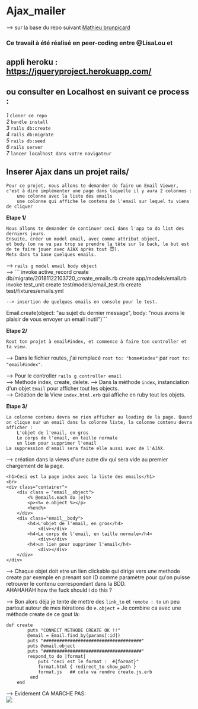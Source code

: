 # Ajax_mailer  
  
--> sur la base du repo suivant <a href="https://github.com/mathieubrunpicard/todolist-app">Mathieu brunpicard</a>  
###  Ce travail à été réalisé en peer-coding entre @LisaLou et 

## appli heroku : https://jqueryproject.herokuapp.com/  
  
## ou consulter en Localhost en suivant ce process :  
*1* `cloner ce repo`  
*2* `bundle install`  
*3* `rails db:create`  
*4* `rails db:migrate`  
*5* `rails db:seed`  
*6* `rails server`  
*7* `lancer localhost dans votre navigateur`  
  
## Inserer Ajax dans un projet rails/  
```
Pour ce projet, nous allons te demander de faire un Email Viewer, 
c'est à dire implémenter une page dans laquelle il y aura 2 colonnes :
    une colonne avec la liste des emails
    une colonne qui affiche le contenu de l'email sur lequel tu viens de cliquer
```  
**Etape 1/**  
```
Nous allons te demander de continuer ceci dans l'app to do list des derniers jours. 
Ensuite, créer un model email, avec comme attribut object, 
et body (on ne va pas trop se prendre la tête sur le back, le but est de te faire jouer avec AJAX après tout 😇). 
Mets dans ta base quelques emails.
```  
--> ```rails g model email body object```  
--> ```
invoke  active_record
      create    db/migrate/20181122103720_create_emails.rb
      create    app/models/email.rb
      invoke    test_unit
      create      test/models/email_test.rb
      create      test/fixtures/emails.yml

```  
--> insertion de quelques emails en console pour le test.  
```
Email.create(object: "au sujet du dernier message", body: "nous avons le plaisir de vous envoyer un email inutil")```  
  
**Etape 2/**  
```
Root ton projet à email#index, et commence à faire ton controller et ta view.
```  

--> Dans le fichier routes, j'ai remplacé ```root to: "home#index"``` par ```root to: "email#index"```.  
  
--> Pour le controller
```rails g controller email```  
--> Methode index, create, delete.
--> Dans la méthode `index`, instanciation d'un objet `Email` pour afficher tout les objects.  
--> Création de la View `index.html.erb` qui affiche en ruby tout les objets.  
  
**Etape 3/**  
```
La colonne contenu devra ne rien afficher au loading de la page. Quand on clique sur un email dans la colonne liste, la colonne contenu devra afficher :
    L'objet de l'email, en gros
    Le corps de l'email, en taille normale
    un lien pour supprimer l'email
La suppression d'email sera faite elle aussi avec de l'AJAX.
```  
--> création dans la views d'une autre div qui sera vide au premier chargement de la page.  
```  
<h1>Ceci est la page index avec la liste des emails</h1>
<br>
<div class="container">
    <div class = "email__object">
        <% @emails.each do |e|%>
        <p><%= e.object %></p>
        <%end%>
    </div>
    <div class="email__body">
        <h4>L'objet de l'email, en gros</h4>
            <div></div>
        <h4>Le corps de l'email, en taille normale</h4>
            <div></div>
        <h4>un lien pour supprimer l'email</h4>
            <div></div>
    </div>
</div>
```  
--> Chaque objet doit etre un lien clickable qui dirige vers une methode create par exemple en prenant son ID comme paramètre pour qu'on puisse retrouver le contenu correspondant dans la BDD.   
AHAHAHAH how the fuck should i do this ?  

--> Bon alors déja je tente de mettre des ```link_to``` et ```remote : to``` un peu partout autour de mes itérations de ```e.object``` + Je combine ca avec une méthode create de ce gout là:  
```
def create 
        puts "CONNECT METHODE CREATE OK !!"
        @email = Email.find_by(params[:id])
        puts "#####################################"
        puts @email.object
        puts "#####################################"
        respond_to do |format|
            puts "ceci est le format :  #{format}"
            format.html { redirect_to show_path }
            format.js   ## cela va rendre create.js.erb
         end
    end
```   
--> Evidement CA MARCHE PAS:  
<img src="/screen_shot/error1.jpg"/>




